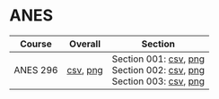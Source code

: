 # ANES

| Course | Overall | Section |
| ------ | ------- | ------- |
| ANES 296 | [csv](https://github.com/UCSD-Historical-Enrollment-Data/2024Spring/blob/main/overall/ANES%20296.csv), [png](https://raw.githubusercontent.com/UCSD-Historical-Enrollment-Data/2024Spring/main/plot_overall/ANES%20296.png) | Section 001: [csv](https://github.com/UCSD-Historical-Enrollment-Data/2024Spring/blob/main/section/ANES%20296_001.csv), [png](https://raw.githubusercontent.com/UCSD-Historical-Enrollment-Data/2024Spring/main/plot_section/ANES%20296_001.png)<br>Section 002: [csv](https://github.com/UCSD-Historical-Enrollment-Data/2024Spring/blob/main/section/ANES%20296_002.csv), [png](https://raw.githubusercontent.com/UCSD-Historical-Enrollment-Data/2024Spring/main/plot_section/ANES%20296_002.png)<br>Section 003: [csv](https://github.com/UCSD-Historical-Enrollment-Data/2024Spring/blob/main/section/ANES%20296_003.csv), [png](https://raw.githubusercontent.com/UCSD-Historical-Enrollment-Data/2024Spring/main/plot_section/ANES%20296_003.png) |
